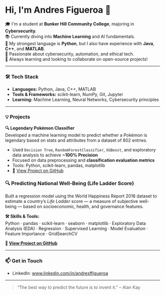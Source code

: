 # Hi, I'm Andres Figueroa 👋

🎓 I'm a student at **Bunker Hill Community College**, majoring in **Cybersecurity**.  
📚 Currently diving into **Machine Learning** and AI fundamentals.  
🐍 My strongest language is **Python**, but I also have experience with **Java**, **C++**, and **MATLAB**.  
🔐 Passionate about cybersecurity, automation, and ethical tech.  
🌱 Always learning and looking to collaborate on open-source projects!

---

### 🛠️ Tech Stack
- **Languages:** Python, Java, C++, MATLAB  
- **Tools & Frameworks:** scikit-learn, NumPy, Git, Jupyter  
- **Learning:** Machine Learning, Neural Networks, Cybersecurity principles

---

### 💡 Projects

**🔍 Legendary Pokémon Classifier**  
Developed a machine learning model to predict whether a Pokémon is legendary based on stats and attributes from a dataset of 802 entries.  
- Used  `Decision Tree`, `RandomForestClassifier`, `XGBoost`, and exploratory data analysis to achieve **~100% Precision**  
- Focused on data preprocessing and **classification evaluation metrics**  
- Tools: Python, scikit-learn, pandas, matplotlib  
- 🔗 [View Project on GitHub](https://github.com/andresfigueroa282/Pokemon-Legendary-Classifier)

### 🔍 Predicting National Well-Being (Life Ladder Score)  
Built a regression model using the World Happiness Report 2018 dataset to estimate a country’s *Life Ladder* score — a measure of subjective well-being — based on socioeconomic, health, and governance features.

**🛠️ Skills & Tools:**  
Python · pandas · scikit-learn · seaborn · matplotlib · Exploratory Data Analysis (EDA) · Regression · Supervised Learning · Model Evaluation · Feature Importance · GridSearchCV

**🔗 [View Project on GitHub](https://github.com/andresfigueroa282/My-eCornell-Portfolio)**

---

### 📫 Get in Touch
- LinkedIn: www.linkedin.com/in/andresffigueroa

---

> “The best way to predict the future is to invent it.” – Alan Kay
